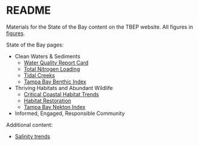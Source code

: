 # README

Materials for the State of the Bay content on the TBEP website.  All figures in [figures](figures/).

State of the Bay pages: 

* Clean Waters & Sediments
     * [Water Quality Report Card](https://tbep-tech.github.io/State-of-the-Bay/docs/water-quality-decision-matrix)
     * [Total Nitrogen Loading](https://tbep-tech.github.io/State-of-the-Bay/docs/total-nitrogen-loading)
     * [Tidal Creeks](https://tbep-tech.github.io/State-of-the-Bay/docs/tidal-creeks)
     * [Tampa Bay Benthic Index](https://tbep-tech.github.io/State-of-the-Bay/docs/tampa-bay-benthic-index)
* Thriving Habitats and Abundant Wildlife
     * [Critical Coastal Habitat Trends](https://tbep-tech.github.io/State-of-the-Bay/docs/critical-coastal-habitat-trends)
     * [Habitat Restoration](https://tbep-tech.github.io/State-of-the-Bay/docs/habitat-restoration)
     * [Tampa Bay Nekton Index](https://tbep-tech.github.io/State-of-the-Bay/docs/tampa-bay-nekton-index)
* Informed, Engaged, Responsible Community

Additional content: 

* [Salinity trends](https://tbep-tech.github.io/State-of-the-Bay/docs/salinity-trends)

